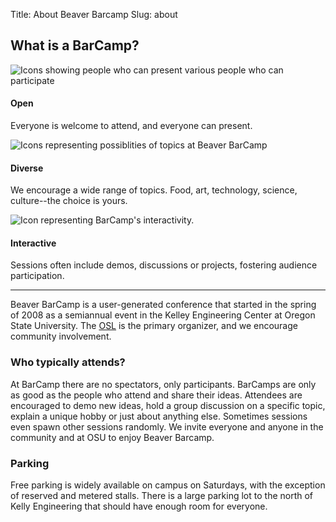 Title: About Beaver Barcamp
Slug: about

## What is a BarCamp?

<div class="barcamp-information-icon">
    <img src="/theme/img/open.gif" alt="Icons showing people who can present various people who can participate" />
    <h4>Open</h4>
    <p>Everyone is welcome to attend, and everyone can present.</p>
</div>

<div class="barcamp-information-icon">
    <img src="/theme/img/diverse.gif" alt="Icons representing possiblities of topics at Beaver BarCamp" />
    <h4>Diverse</h4>
    <p>We encourage a wide range of topics. Food, art, technology, science, culture--the choice is yours.</p>
</div>

<div class="barcamp-information-icon">
    <img src="/theme/img/interactive.gif" alt="Icon representing BarCamp's interactivity." />
    <h4>Interactive</h4>
    <p>Sessions often include demos, discussions or projects, fostering audience participation.</p>
</div>

---------------
Beaver BarCamp is a user-generated conference that started in the spring of 2008 as a semiannual event in the Kelley Engineering Center at Oregon State University. The [OSL][2] is the primary organizer, and we encourage community involvement.

### Who typically attends?
At BarCamp there are no spectators, only participants. BarCamps are only as good as the people who attend and share their ideas. Attendees are encouraged to demo new ideas, hold a group discussion on a specific topic, explain a unique hobby or just about anything else. Sometimes sessions even spawn other sessions randomly. We invite everyone and anyone in the community and at OSU to enjoy Beaver Barcamp.

### Parking
Free parking is widely available on campus on Saturdays, with the exception of reserved and metered stalls. There is a large parking lot to the north of Kelly Engineering that should have enough room for everyone.


[2]: http://osuosl.org